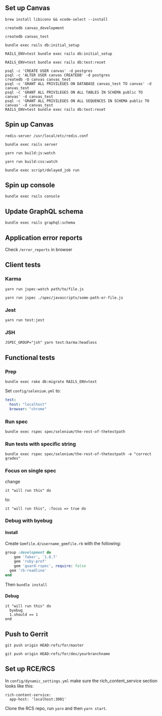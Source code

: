## Set up Canvas

`brew install libiconv && xcode-select --install`

`createdb canvas_development`

`createdb canvas_test`

`bundle exec rails db:initial_setup`

`RAILS_ENV=test bundle exec rails db:initial_setup`

`RAILS_ENV=test bundle exec rails db:test:reset`

```
psql -c 'CREATE USER canvas' -d postgres
psql -c 'ALTER USER canvas CREATEDB' -d postgres
createdb -U canvas canvas_test
psql -c 'GRANT ALL PRIVILEGES ON DATABASE canvas_test TO canvas' -d canvas_test
psql -c 'GRANT ALL PRIVILEGES ON ALL TABLES IN SCHEMA public TO canvas' -d canvas_test
psql -c 'GRANT ALL PRIVILEGES ON ALL SEQUENCES IN SCHEMA public TO canvas' -d canvas_test
RAILS_ENV=test bundle exec rails db:test:reset
```

## Spin up Canvas

`redis-server /usr/local/etc/redis.conf`

`bundle exec rails server`

`yarn run build:js:watch`

`yarn run build:css:watch`

`bundle exec script/delayed_job run`

## Spin up console

`bundle exec rails console`

## Update GraphQL schema

`bundle exec rails graphql:schema`

## Application error reports

Check `/error_reports` in browser

## Client tests

### Karma

`yarn run jspec-watch path/to/file.js`

`yarn run jspec ./spec/javascripts/some-path-or-file.js`

### Jest

`yarn run test:jest`

### JSH

`JSPEC_GROUP="jsh" yarn test:karma:headless`

## Functional tests

### Prep

`bundle exec rake db:migrate RAILS_ENV=test`

Set `config/selenium.yml` to:

```yaml
test:
  host: "localhost"
  browser: "chrome"
```

### Run spec

`bundle exec rspec spec/selenium/the-rest-of-thetestpath`

### Run tests with specific string

`bundle exec rspec spec/selenium/the-rest-of-thetestpath -e "correct grades"`

### Focus on single spec

change

`it "will run this" do`

to:

`it "will run this", :focus => true do`

### Debug with byebug

#### Install

Create `Gemfile.d/username_gemfile.rb` with the following:

```ruby
group :development do
	gem 'faker', '1.8.7'
	gem 'ruby-prof'
	gem 'guard-rspec', require: false
  gem 'rb-readline'
end
```

Then `bundle install`

#### Debug

```
it "will run this" do
  byebug
  1.should == 1
end
```

## Push to Gerrit

`git push origin HEAD:refs/for/master`

`git push origin HEAD:refs/for/dev/yourbranchname`

## Set up RCE/RCS

In `config/dynamic_settings.yml` make sure the rich_content_service section looks like this:
 
```
rich-content-service:
  app-host: 'localhost:3001'
```

Clone the RCS repo, run `yarn` and then `yarn start`.
